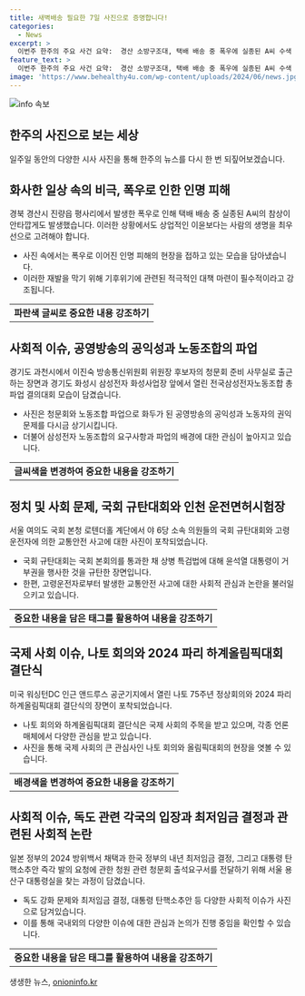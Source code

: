 ```yaml
---
title: 새벽배송 필요한 7일 사진으로 증명합니다!
categories:
  - News
excerpt: >
  이번주 한주의 주요 사건 요약:  경산 소방구조대, 택배 배송 중 폭우에 실종된 A씨 수색  쿠팡 카플렉스 노동자 홍수로 사망, 안타까운 사연  공영방송 공영성 문제, 경기도 삼성전자 노동조합 파업  수마가 테러를 일으켜, 희생자들이 계속 발생 중  윤석열 대통령, 특검법 거부권 행사 후 규탄  파리 올림픽 결단식, 대통령 후보들의 선언  김건희 여사와 윤석열 대통령, NATO 회의 참석  노조설립 이후 해고된 아사히글라스 노동자 승소  오세훈 서울시장, 국가상징공간 건립 계획 재검토  고령운전자 교육 필요성, 교통안전교육에 대한 이슈  일본, 독도 주장과 관련된 새로운 방위백서 채택  내년 최저임금 결정, 1만30원으로 인상  윤석열 대통령 탄핵소추안 즉각 발의 요청 청원 관련 경비단의 조치
feature_text: >
  이번주 한주의 주요 사건 요약:  경산 소방구조대, 택배 배송 중 폭우에 실종된 A씨 수색  쿠팡 카플렉스 노동자 홍수로 사망, 안타까운 사연  공영방송 공영성 문제, 경기도 삼성전자 노동조합 파업  수마가 테러를 일으켜, 희생자들이 계속 발생 중  윤석열 대통령, 특검법 거부권 행사 후 규탄  파리 올림픽 결단식, 대통령 후보들의 선언  김건희 여사와 윤석열 대통령, NATO 회의 참석  노조설립 이후 해고된 아사히글라스 노동자 승소  오세훈 서울시장, 국가상징공간 건립 계획 재검토  고령운전자 교육 필요성, 교통안전교육에 대한 이슈  일본, 독도 주장과 관련된 새로운 방위백서 채택  내년 최저임금 결정, 1만30원으로 인상  윤석열 대통령 탄핵소추안 즉각 발의 요청 청원 관련 경비단의 조치
image: 'https://www.behealthy4u.com/wp-content/uploads/2024/06/news.jpg'
---
```


<p><img src="https://www.behealthy4u.com/wp-content/uploads/2024/06/news.jpg" alt="info 속보" /></p>

<h2 data-ke-size="size26">한주의 사진으로 보는 세상</h2>

<p data-ke-size="size16">일주일 동안의 다양한 시사 사진을 통해 한주의 뉴스를 다시 한 번 되짚어보겠습니다.</p>

<h2 data-ke-size="size24">화사한 일상 속의 비극, 폭우로 인한 인명 피해</h2>

<p data-ke-size="size16">경북 경산시 진량읍 평사리에서 발생한 폭우로 인해 택배 배송 중 실종된 A씨의 참상이 안타깝게도 발생했습니다. 이러한 상황에서도 상업적인 이윤보다는 사람의 생명을 최우선으로 고려해야 합니다.</p>

<ul>
  <li>사진 속에서는 폭우로 이어진 인명 피해의 현장을 접하고 있는 모습을 담아냈습니다.</li>
  <li>이러한 재발을 막기 위해 기후위기에 관련된 적극적인 대책 마련이 필수적이라고 강조됩니다.</li>
</ul>

<table>
  <tr>
    <td style="text-align: center; height: 17px;"><b>파란색 글씨로 중요한 내용 강조하기</b></td>
  </tr>
</table>

<h2 data-ke-size="size24">사회적 이슈, 공영방송의 공익성과 노동조합의 파업</h2>

<p data-ke-size="size16">경기도 과천시에서 이진숙 방송통신위원회 위원장 후보자의 청문회 준비 사무실로 출근하는 장면과 경기도 화성시 삼성전자 화성사업장 앞에서 열린 전국삼성전자노동조합 총파업 결의대회 모습이 담겼습니다.</p>

<ul>
  <li>사진은 청문회와 노동조합 파업으로 화두가 된 공영방송의 공익성과 노동자의 권익 문제를 다시금 상기시킵니다.</li>
  <li>더불어 삼성전자 노동조합의 요구사항과 파업의 배경에 대한 관심이 높아지고 있습니다.</li>
</ul>

<table>
  <tr>
    <td style="text-align: center; height: 17px;"><b>글씨색을 변경하여 중요한 내용을 강조하기</b></td>
  </tr>
</table>

<h2 data-ke-size="size24">정치 및 사회 문제, 국회 규탄대회와 인천 운전면허시험장</h2>

<p data-ke-size="size16">서울 여의도 국회 본청 로텐더홀 계단에서 야 6당 소속 의원들의 국회 규탄대회와 고령운전자에 의한 교통안전 사고에 대한 사진이 포착되었습니다.</p>

<ul>
  <li>국회 규탄대회는 국회 본회의를 통과한 채 상병 특검법에 대해 윤석열 대통령이 거부권을 행사한 것을 규탄한 장면입니다.</li>
  <li>한편, 고령운전자로부터 발생한 교통안전 사고에 대한 사회적 관심과 논란을 불러일으키고 있습니다.</li>
</ul>

<table>
  <tr>
    <td style="text-align: center; height: 17px;"><b>중요한 내용을 담은 태그를 활용하여 내용을 강조하기</b></td>
  </tr>
</table>

<h2 data-ke-size="size24">국제 사회 이슈, 나토 회의와 2024 파리 하계올림픽대회 결단식</h2>

<p data-ke-size="size16">미국 워싱턴DC 인근 앤드루스 공군기지에서 열린 나토 75주년 정상회의와 2024 파리 하계올림픽대회 결단식의 장면이 포착되었습니다.</p>

<ul>
  <li>나토 회의와 하계올림픽대회 결단식은 국제 사회의 주목을 받고 있으며, 각종 언론 매체에서 다양한 관심을 받고 있습니다.</li>
  <li>사진을 통해 국제 사회의 큰 관심사인 나토 회의와 올림픽대회의 현장을 엿볼 수 있습니다.</li>
</ul>

<table>
  <tr>
    <td style="text-align: center; height: 17px;"><b>배경색을 변경하여 중요한 내용을 강조하기</b></td>
  </tr>
</table>

<h2 data-ke-size="size24">사회적 이슈, 독도 관련 각국의 입장과 최저임금 결정과 관련된 사회적 논란</h2>

<p data-ke-size="size16">일본 정부의 2024 방위백서 채택과 한국 정부의 내년 최저임금 결정, 그리고 대통령 탄핵소추안 즉각 발의 요청에 관한 청원 관련 청문회 출석요구서를 전달하기 위해 서울 용산구 대통령실을 찾는 과정이 담겼습니다.</p>

<ul>
  <li>독도 강화 문제와 최저임금 결정, 대통령 탄핵소추안 등 다양한 사회적 이슈가 사진으로 담겨있습니다.</li>
  <li>이를 통해 국내외의 다양한 이슈에 대한 관심과 논의가 진행 중임을 확인할 수 있습니다.</li>
</ul>

<table>
  <tr>
    <td style="text-align: center; height: 17px;"><b>중요한 내용을 담은 태그를 활용하여 내용을 강조하기</b></td>
  </tr>
</table>
생생한 뉴스, <a href="https://onioninfo.kr" rel="dofollow">onioninfo.kr</a>


